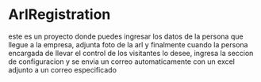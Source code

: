 # ArlRegistration

este es un proyecto donde puedes ingresar los datos de la persona que llegue a la empresa, adjunta foto de la arl y finalmente cuando la persona encargada de llevar el control de los visitantes lo desee, ingresa la seccion de configuracion y se envia un correo automaticamente con un excel adjunto a un correo especificado
